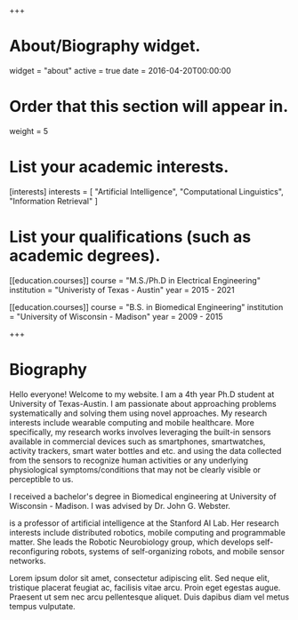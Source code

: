 +++
# About/Biography widget.
widget = "about"
active = true
date = 2016-04-20T00:00:00

# Order that this section will appear in.
weight = 5

# List your academic interests.
[interests]
  interests = [
    "Artificial Intelligence",
    "Computational Linguistics",
    "Information Retrieval"
  ]

# List your qualifications (such as academic degrees).
[[education.courses]]
  course = "M.S./Ph.D in Electrical Engineering"
  institution = "Univeristy of Texas - Austin"
  year = 2015 - 2021

[[education.courses]]
  course = "B.S. in Biomedical Engineering"
  institution = "University of Wisconsin - Madison"
  year = 2009 - 2015
 
+++

# Biography

Hello everyone! Welcome to my website. I am a 4th year Ph.D student at University of Texas-Austin. I am passionate about approaching problems systematically and solving them using novel approaches. My research interests include wearable computing and mobile healthcare. More specifically, my research works involves leveraging the built-in sensors available in commercial devices such as smartphones, smartwatches, activity trackers, smart water bottles and etc. and using the data collected from the sensors to recognize human activities or any underlying physiological symptoms/conditions that may not be clearly visible or perceptible to us. 

I received a bachelor's degree in Biomedical engineering at University of Wisconsin - Madison. I was advised by Dr. John G. Webster.

is a professor of artificial intelligence at the Stanford AI Lab. Her research interests include distributed robotics, mobile computing and programmable matter. She leads the Robotic Neurobiology group, which develops self-reconfiguring robots, systems of self-organizing robots, and mobile sensor networks.

Lorem ipsum dolor sit amet, consectetur adipiscing elit. Sed neque elit, tristique placerat feugiat ac, facilisis vitae arcu. Proin eget egestas augue. Praesent ut sem nec arcu pellentesque aliquet. Duis dapibus diam vel metus tempus vulputate. 
